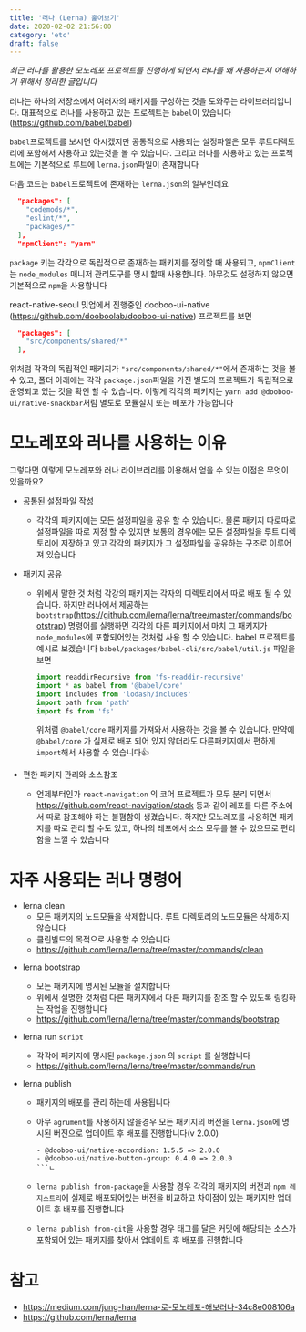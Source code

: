 ```yaml
---
title: '러나 (Lerna) 훑어보기'
date: 2020-02-02 21:56:00
category: 'etc'
draft: false
---
```


<i>최근 러나를 활용한 모노레포 프로젝트를 진행하게 되면서 러나를 왜 사용하는지 이해하기 위해서 정리한 글입니다</i>

러나는 하나의 저장소에서 여러자의 패키지를 구성하는 것을 도와주는 라이브러리입니다. 대표적으로 러나를 사용하고 있는 프로젝트는 `babel`이 있습니다(https://github.com/babel/babel)

`babel`프로젝트를 보시면 아시겠지만 공통적으로 사용되는 설정파일은 모두 루트디렉토리에 포함해서 사용하고 있는것을 볼 수 있습니다. 그리고 러나를 사용하고 있는 프로젝트에는 기본적으로 루트에 `lerna.json`파일이 존재합니다

다음 코드는 `babel`프로젝트에 존재하는 `lerna.json`의 일부인데요

```json
  "packages": [
    "codemods/*",
    "eslint/*",
    "packages/*"
  ],
  "npmClient": "yarn"
```

`package` 키는 각각으로 독립적으로 존재하는 패키지를 정의할 때 사용되고, `npmClient`는 `node_modules` 매니저 관리도구를 명시 할때 사용합니다. 아무것도 설정하지 않으면 기본적으로 `npm`을 사용합니다

react-native-seoul 밋업에서 진행중인 dooboo-ui-native (https://github.com/dooboolab/dooboo-ui-native) 프로젝트를 보면

```json
  "packages": [
    "src/components/shared/*"
  ],
```

위처럼 각각의 독립적인 패키지가 `"src/components/shared/*"`에서 존재하는 것을 볼 수 있고, 폴더 아래에는 각각 `package.json`파일을 가진 별도의 프로젝트가 독립적으로 운영되고 있는 것을 확인 할 수 있습니다. 이렇게 각각의 패키지는 `yarn add @dooboo-ui/native-snackbar`처럼 별도로 모듈설치 또는 배포가 가능합니다

# 모노레포와 러나를 사용하는 이유

그렇다면 이렇게 모노레포와 러나 라이브러리를 이용해서 얻을 수 있는 이점은 무엇이 있을까요?

- 공통된 설정파일 작성

  - 각각의 패키지에는 모든 설정파일을 공유 할 수 있습니다. 물론 패키지 따로따로 설정파일을 따로 지정 할 수 있지만 보통의 경우에는 모든 설정파일을 루트 디렉토리에 저장하고 있고 각각의 패키지가 그 설정파일을 공유하는 구조로 이루어져 있습니다

- 패키지 공유

  - 위에서 말한 것 처럼 각강의 패키지는 각자의 디렉토리에서 따로 배포 될 수 있습니다. 하지만 러나에서 제공하는 `bootstrap`(https://github.com/lerna/lerna/tree/master/commands/bootstrap) 명령어를 실행하면 각각의 다른 패키지에서 마치 그 패키지가 `node_modules`에 포함되어있는 것처럼 사용 할 수 있습니다. babel 프로젝트를 예시로 보겠습니다 `babel/packages/babel-cli/src/babel/util.js` 파일을 보면
    ```ts
    import readdirRecursive from 'fs-readdir-recursive'
    import * as babel from '@babel/core'
    import includes from 'lodash/includes'
    import path from 'path'
    import fs from 'fs'
    ```
    위처럼 `@babel/core` 패키지를 가져와서 사용하는 것을 볼 수 있습니다. 만약에 `@babel/core` 가 실제로 배포 되어 있지 않더라도 다른패키지에서 편하게 `import`해서 사용할 수 있습니다👍

- 편한 패키지 관리와 소스참조

  - 언제부터인가 `react-navigation` 의 코어 프로젝트가 모두 분리 되면서 https://github.com/react-navigation/stack 등과 같이 레포를 다른 주소에서 따로 참조해야 하는 불폄함이 생겼습니다. 하지만 모노레포를 사용하면 패키지를 따로 관리 할 수도 있고, 하나의 레포에서 소스 모두를 볼 수 있으므로 편리함을 느낄 수 있습니다

# 자주 사용되는 러나 명령어

- lerna clean
  - 모든 패키지의 노드모듈을 삭제합니다. 루트 디렉토리의 노드모듈은 삭제하지 않습니다
  - 클린빌드의 목적으로 사용할 수 있습니다
  - https://github.com/lerna/lerna/tree/master/commands/clean

* lerna bootstrap

  - 모든 패키지에 명시된 모듈을 설치합니다
  - 위에서 설명한 것처럼 다른 패키지에서 다른 패키지를 참조 할 수 있도록 링킹하는 작업을 진행합니다
  - https://github.com/lerna/lerna/tree/master/commands/bootstrap

* lerna run `script`

  - 각각에 페키지에 명시된 `package.json` 의 `script` 를 실행합니다
  - https://github.com/lerna/lerna/tree/master/commands/run

* lerna publish

  - 패키지의 배포를 관리 하는데 사용됩니다
  - 아무 `agrument`를 사용하지 않을경우 모든 패키지의 버전을 `lerna.json`에 명시된 버전으로 업데이트 후 배포를 진행합니다(v 2.0.0)

    ````script
    - @dooboo-ui/native-accordion: 1.5.5 => 2.0.0
    - @dooboo-ui/native-button-group: 0.4.0 => 2.0.0
    ```ㄴ

    ````

  - `lerna publish from-package`을 사용할 경우 각각의 패키지의 버전과 `npm 레지스트리`에 실제로 배포되어있는 버전을 비교하고 차이점이 있는 패키지만 업데이트 후 배포를 진행합니다

  - `lerna publish from-git`을 사용할 경우 태그를 달은 커밋에 해당되는 소스가 포함되어 있는 패키지를 찾아서 업데이트 후 배포를 진행합니다

# 참고

- https://medium.com/jung-han/lerna-로-모노레포-해보러나-34c8e008106a
- https://github.com/lerna/lerna
